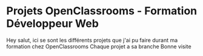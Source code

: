 # Projets OpenClassrooms - Formation Développeur Web

Hey salut, ici se sont les différents projets que j'ai pu faire durant ma formation chez OpenClassrooms
Chaque projet a sa branche
Bonne visite
